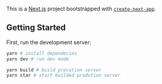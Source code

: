 This is a [Next.js](https://nextjs.org/) project bootstrapped with [`create-next-app`](https://github.com/vercel/next.js/tree/canary/packages/create-next-app).

## Getting Started

First, run the development server:

```bash
yarn # install dependecies
yarn dev # run dev mode

yarn build # build procution server
yarn star # start builded prodution server
```

